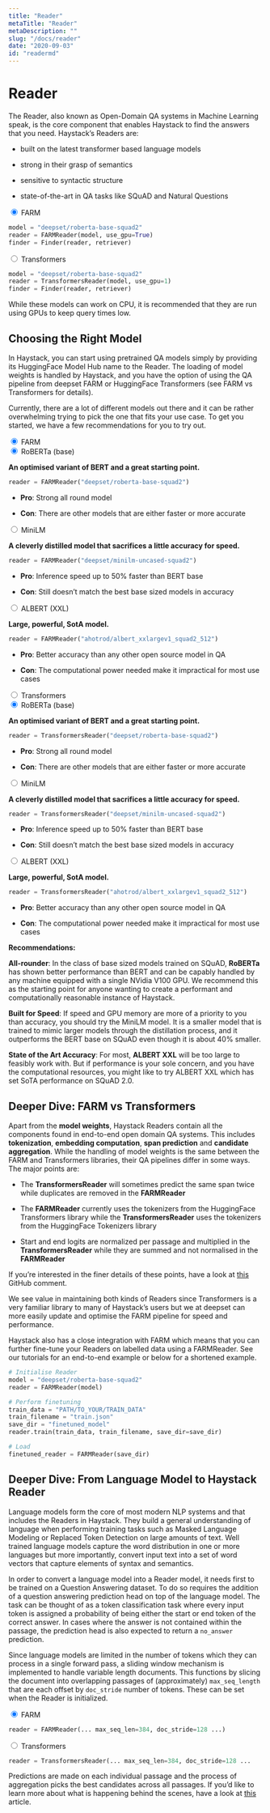 ```yaml
---
title: "Reader"
metaTitle: "Reader"
metaDescription: ""
slug: "/docs/reader"
date: "2020-09-03"
id: "readermd"
---
```


# Reader

The Reader, also known as Open-Domain QA systems in Machine Learning speak,
is the core component that enables Haystack to find the answers that you need.
Haystack’s Readers are:


* built on the latest transformer based language models


* strong in their grasp of semantics


* sensitive to syntactic structure


* state-of-the-art in QA tasks like SQuAD and Natural Questions

<div class="tabs tabsreaderreader">

<div class="tab">
<input type="radio" id="tab-0-1" name="tab-group-0" checked>
<label class="labelouter" for="tab-0-1">FARM</label>
<div class="tabcontent">

```python
model = "deepset/roberta-base-squad2"
reader = FARMReader(model, use_gpu=True)
finder = Finder(reader, retriever)
```

</div> 
</div>

<div class="tab">
<input type="radio" id="tab-0-2" name="tab-group-0">
<label class="labelouter" for="tab-0-2">Transformers</label>
<div class="tabcontent">

```python
model = "deepset/roberta-base-squad2"
reader = TransformersReader(model, use_gpu=1)
finder = Finder(reader, retriever)
```

</div> 
</div>

</div>

While these models can work on CPU, it is recommended that they are run using GPUs to keep query times low.

## Choosing the Right Model

In Haystack, you can start using pretrained QA models simply by providing its HuggingFace Model Hub name to the Reader.
The loading of model weights is handled by Haystack,
and you have the option of using the QA pipeline from deepset FARM or HuggingFace Transformers (see FARM vs Transformers for details).

Currently, there are a lot of different models out there and it can be rather overwhelming trying to pick the one that fits your use case.
To get you started, we have a few recommendations for you to try out.

<div class="tabs tabsreader">

<div class="tab">
<input type="radio" id="tab-1" name="tab-group-1" checked>
<label class="labelouter" for="tab-1">FARM</label>
<div class="tabcontent">

<div class="tabs innertabs">

<div class="tab">
<input type="radio" id="tab-1-1" name="tab-group-2" checked>
<label class="labelinner" for="tab-1-1">RoBERTa (base)</label>
<div class="tabcontentinner">

**An optimised variant of BERT and a great starting point.**

```python
reader = FARMReader("deepset/roberta-base-squad2")
```

* **Pro**: Strong all round model

* **Con**: There are other models that are either faster or more accurate

</div>
</div>

<div class="tab">
<input type="radio" id="tab-1-2" name="tab-group-2">
<label class="labelinner" for="tab-1-2">MiniLM</label>
<div class="tabcontentinner">

**A cleverly distilled model that sacrifices a little accuracy for speed.**

```python
reader = FARMReader("deepset/minilm-uncased-squad2")
```

* **Pro**: Inference speed up to 50% faster than BERT base

* **Con**: Still doesn’t match the best base sized models in accuracy

</div>
</div>

<div class="tab">
<input type="radio" id="tab-1-3" name="tab-group-2">
<label class="labelinner" for="tab-1-3">ALBERT (XXL)</label>
<div class="tabcontentinner">

**Large, powerful, SotA model.**

```python
reader = FARMReader("ahotrod/albert_xxlargev1_squad2_512")
```

* **Pro**: Better accuracy than any other open source model in QA

* **Con**: The computational power needed make it impractical for most use cases

</div>
</div>

</div>

</div> 
</div>

<div class="tab">
<input type="radio" id="tab-2" name="tab-group-1">
<label class="labelouter" for="tab-2">Transformers</label>
<div class="tabcontent">

<div class="tabs innertabs">

<div class="tab">
<input type="radio" id="tab-2-1" name="tab-group-3" checked>
<label class="labelinner" for="tab-2-1">RoBERTa (base)</label>
<div class="tabcontentinner">

**An optimised variant of BERT and a great starting point.**

```python
reader = TransformersReader("deepset/roberta-base-squad2")
```

* **Pro**: Strong all round model

* **Con**: There are other models that are either faster or more accurate

</div>
</div>

<div class="tab">
<input type="radio" id="tab-2-2" name="tab-group-3">
<label class="labelinner" for="tab-2-2">MiniLM</label>
<div class="tabcontentinner">

**A cleverly distilled model that sacrifices a little accuracy for speed.**

```python
reader = TransformersReader("deepset/minilm-uncased-squad2")
```

* **Pro**: Inference speed up to 50% faster than BERT base

* **Con**: Still doesn’t match the best base sized models in accuracy

</div>
</div>

<div class="tab">
<input type="radio" id="tab-2-3" name="tab-group-3">
<label class="labelinner" for="tab-2-3">ALBERT (XXL)</label>
<div class="tabcontentinner">

**Large, powerful, SotA model.**

```python
reader = TransformersReader("ahotrod/albert_xxlargev1_squad2_512")
```

* **Pro**: Better accuracy than any other open source model in QA

* **Con**: The computational power needed make it impractical for most use cases

</div>
</div>

</div>

</div> 
</div>

</div>

<div class="recommendation">

**Recommendations:**

**All-rounder**: In the class of base sized models trained on SQuAD, **RoBERTa** has shown better performance than BERT
and can be capably handled by any machine equipped with a single NVidia V100 GPU.
We recommend this as the starting point for anyone wanting to create a performant and computationally reasonable instance of Haystack.

**Built for Speed**: If speed and GPU memory are more of a priority to you than accuracy,
you should try the MiniLM model.
It is a smaller model that is trained to mimic larger models through the distillation process,
and it outperforms the BERT base on SQuAD even though it is about 40% smaller.

<!-- _comment: !! In our tests we found that it was XX% faster than BERT and ~X% better in perfomance. Compared to RoBERTa, it is only off by about X% absolute, -->
**State of the Art Accuracy**: For most, **ALBERT XXL** will be too large to feasibly work with.
But if performance is your sole concern, and you have the computational resources,
you might like to try ALBERT XXL which has set SoTA performance on SQuAD 2.0.

<!-- _comment: !! How good is it? How much computation resource do you need to run it? !! -->

</div>

<!-- farm-vs-trans: -->
## Deeper Dive: FARM vs Transformers

Apart from the **model weights**, Haystack Readers contain all the components found in end-to-end open domain QA systems.
This includes **tokenization**, **embedding computation**, **span prediction** and **candidate aggregation**.
While the handling of model weights is the same between the FARM and Transformers libraries, their QA pipelines differ in some ways.
The major points are:


* The **TransformersReader** will sometimes predict the same span twice while duplicates are removed in the **FARMReader**


* The **FARMReader** currently uses the tokenizers from the HuggingFace Transformers library while the **TransformersReader** uses the tokenizers from the HuggingFace Tokenizers library


* Start and end logits are normalized per passage and multiplied in the **TransformersReader** while they are summed and not normalised in the **FARMReader**

If you’re interested in the finer details of these points, have a look at [this](https://github.com/deepset-ai/haystack/issues/248#issuecomment-661977237) GitHub comment.

We see value in maintaining both kinds of Readers since Transformers is a very familiar library to many of Haystack’s users
but we at deepset can more easily update and optimise the FARM pipeline for speed and performance.

<!-- _comment: !! benchmarks !! -->
Haystack also has a close integration with FARM which means that you can further fine-tune your Readers on labelled data using a FARMReader.
See our tutorials for an end-to-end example or below for a shortened example.

```python
# Initialise Reader
model = "deepset/roberta-base-squad2"
reader = FARMReader(model)

# Perform finetuning
train_data = "PATH/TO_YOUR/TRAIN_DATA"
train_filename = "train.json"
save_dir = "finetuned_model"
reader.train(train_data, train_filename, save_dir=save_dir)

# Load
finetuned_reader = FARMReader(save_dir)
```

## Deeper Dive: From Language Model to Haystack Reader

Language models form the core of most modern NLP systems and that includes the Readers in Haystack.
They build a general understanding of language when performing training tasks such as Masked Language Modeling or Replaced Token Detection
on large amounts of text.
Well trained language models capture the word distribution in one or more languages
but more importantly, convert input text into a set of word vectors that capture elements of syntax and semantics.

In order to convert a language model into a Reader model, it needs first to be trained on a Question Answering dataset.
To do so requires the addition of a question answering prediction head on top of the language model.
The task can be thought of as a token classification task where every input token is assigned a probability of being
either the start or end token of the correct answer.
In cases where the answer is not contained within the passage, the prediction head is also expected to return a `no_answer` prediction.

<!-- _comment: !! Diagram of language model / prediction head !! -->
Since language models are limited in the number of tokens which they can process in a single forward pass,
a sliding window mechanism is implemented to handle variable length documents.
This functions by slicing the document into overlapping passages of (approximately) `max_seq_length`
that are each offset by `doc_stride` number of tokens.
These can be set when the Reader is initialized.

<div class="tabs tabsreaderdeep">

<div class="tab">
<input type="radio" id="tab-7-1" name="tab-group-7" checked>
<label class="labelouter" for="tab-7-1">FARM</label>
<div class="tabcontent">

```python
reader = FARMReader(... max_seq_len=384, doc_stride=128 ...)
```

</div> 
</div>

<div class="tab">
<input type="radio" id="tab-7-2" name="tab-group-7">
<label class="labelouter" for="tab-7-2">Transformers</label>
<div class="tabcontent">

```python
reader = TransformersReader(... max_seq_len=384, doc_stride=128 ...
```

</div> 
</div>

</div>

Predictions are made on each individual passage and the process of aggregation picks the best candidates across all passages.
If you’d like to learn more about what is happening behind the scenes, have a look at [this](https://medium.com/deepset-ai/modern-question-answering-systems-explained-4d0913744097) article.

<!-- _comment: !! Diagram from Blog !! -->
